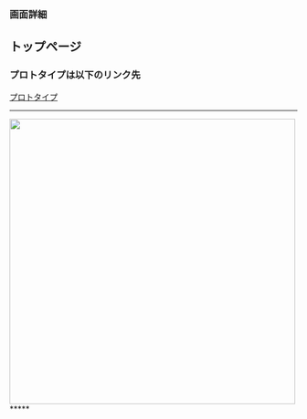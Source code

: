 ### 画面詳細
## トップページ
### プロトタイプは以下のリンク先
[プロトタイプ](https://www.figma.com/file/biEi6ayxkLResA2vjhIm4V/Untitled?node-id=1%3A2)
*****
<img src="../img/toppage.png" width="500">
*****
